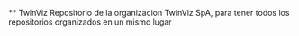 ** TwinViz 
Repositorio de la organizacion TwinViz SpA, para tener todos los repositorios organizados en un mismo lugar

